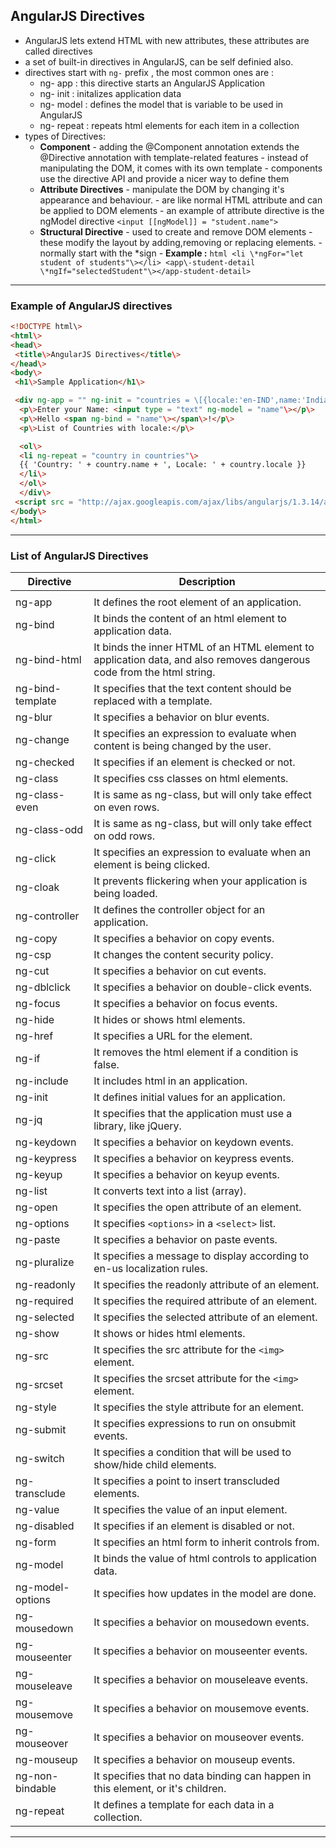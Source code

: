 ## AngularJS Directives
- AngularJS lets extend HTML with new attributes, these attributes are called directives
- a set of built-in directives in AngularJS, can be self definied also.
- directives start with `ng-` prefix , the most common ones are :
	- ng- app : this directive starts an AngularJS Application
	- ng- init : initalizes application data
	- ng- model : defines the model that is variable to be used in AngularJS
	- ng- repeat : repeats  html elements for each item in  a collection
- types of Directives:
	- **Component**
			  -  adding the @Component annotation extends the @Directive annotation with template-related features
			  -  instead of manipulating the DOM, it comes with its own template
			  -  components use the directive API and provide a nicer way to define them
	- **Attribute Directives**
			  -  manipulate the DOM by changing it's appearance and behaviour.
		  	-  are like normal HTML attribute and can be applied to DOM elements
			  -  an example of attribute directive is the ngModel directive `<input [[ngModel]] = "student.name">`
	- **Structural Directive**
			-  used to create and remove DOM elements
			-  these modify the layout by adding,removing or replacing elements.
			-  normally start with the \*sign
			-  **Example :**
			````html
				<li \*ngFor="let student of students"\></li>
			<app\-student-detail \*ngIf="selectedStudent"\></app-student-detail>
			````
---
### Example of AngularJS directives
````html
<!DOCTYPE html\>
<html\>
<head\>
 <title\>AngularJS Directives</title\>
</head\>
<body\>
 <h1\>Sample Application</h1\>

 <div ng-app = "" ng-init = "countries = \[{locale:'en-IND',name:'India'}, {locale:'en-PAK',name:'Pakistan'}, {locale:'en-AUS',name:'Australia'}\]"\>
  <p\>Enter your Name: <input type = "text" ng-model = "name"\></p\>
  <p\>Hello <span ng-bind = "name"\></span\>!</p\>
  <p\>List of Countries with locale:</p\>

  <ol\>
  <li ng-repeat = "country in countries"\>
  {{ 'Country: ' + country.name + ', Locale: ' + country.locale }}
  </li\>
  </ol\>
  </div\>
 <script src = "http://ajax.googleapis.com/ajax/libs/angularjs/1.3.14/angular.min.js"\></script\>
</body\>
</html>
````
---
### List of AngularJS Directives
| Directive                                                                           | Description                                                                                                           |
| ----------------------------------------------------------------------------------- | --------------------------------------------------------------------------------------------------------------------- |
|  |
| ng-app                    | It defines the root element of an application.                                                                        |
| ng-bind                   | It binds the content of an html element to application data.                                                          |
| ng-bind-html         | It binds the inner HTML of an HTML element to application data, and also removes dangerous code from the html string. |
| ng-bind-template| It specifies that the text content should be replaced with a template.                                                |
| ng-blur                  | It specifies a behavior on blur events.                                                                               |
| ng-change              | It specifies an expression to evaluate when content is being changed by the user.                                     |
| ng-checked            | It specifies if an element is checked or not.                                                                         |
| ng-class                | It specifies css classes on html elements.                                                                            |
| ng-class-even       | It is same as ng-class, but will only take effect on even rows.                                                       |
| ng-class-odd         | It is same as ng-class, but will only take effect on odd rows.                                                        |
| ng-click               | It specifies an expression to evaluate when an element is being clicked.                                              |
| ng-cloak                | It prevents flickering when your application is being loaded.                                                         |
| ng-controller      | It defines the controller object for an application.                                                                  |
| ng-copy                  | It specifies a behavior on copy events.                                                                               |
| ng-csp                     | It changes the content security policy.                                                                               |
| ng-cut                     | It specifies a behavior on cut events.                                                                                |
| ng-dblclick           | It specifies a behavior on double-click events.                                                                       |
| ng-focus                | It specifies a behavior on focus events.                                                                              |
| ng-hide                 | It hides or shows html elements.                                                                                      |
| ng-href                   | It specifies a URL for the <a> element.                                                                               |
| ng-if                      | It removes the html element if a condition is false.                                                                  |
| ng-include            | It includes html in an application.                                                                                   |
| ng-init                  | It defines initial values for an application.                                                                         |
| ng-jq                      | It specifies that the application must use a library, like jQuery.                                                    |
| ng-keydown             | It specifies a behavior on keydown events.                                                                            |
| ng-keypress         | It specifies a behavior on keypress events.                                                                           |
| ng-keyup                | It specifies a behavior on keyup events.                                                                              |
| ng-list                  | It converts text into a list (array).                                                                                 |
| ng-open                   | It specifies the open attribute of an element.                                                                        |
| ng-options            | It specifies `<options>` in a `<select>`  list.                                                                            |
| ng-paste               | It specifies a behavior on paste events.                                                                              |
| ng-pluralize        | It specifies a message to display according to en-us localization rules.                                              |
| ng-readonly           | It specifies the readonly attribute of an element.                                                                    |
| ng-required           | It specifies the required attribute of an element.                                                                    |
| ng-selected           | It specifies the selected attribute of an element.                                                                    |
| ng-show                   | It shows or hides html elements.                                                                                      |
| ng-src                     | It specifies the src attribute for the `<img>` element.                                                                 |
| ng-srcset               | It specifies the srcset attribute for the `<img>` element.                                                              |
| ng-style                 | It specifies the style attribute for an element.                                                                      |
| ng-submit               | It specifies expressions to run on onsubmit events.                                                                   |
| ng-switch               | It specifies a condition that will be used to show/hide child elements.                                               |
| ng-transclude       | It specifies a point to insert transcluded elements.                                                                  |
| ng-value                 | It specifies the value of an input element.                                                                           |
| ng-disabled                     | It specifies if an element is disabled or not.                                                                        |
| ng-form                         | It specifies an html form to inherit controls from.                                                                   |
| ng-model                        | It binds the value of html controls to application data.                                                              |
| ng-model-options                | It specifies how updates in the model are done.                                                                       |
| ng-mousedown                    | It specifies a behavior on mousedown events.                                                                          |
| ng-mouseenter                   | It specifies a behavior on mouseenter events.                                                                         |
| ng-mouseleave                   | It specifies a behavior on mouseleave events.                                                                         |
| ng-mousemove                    | It specifies a behavior on mousemove events.                                                                          |
| ng-mouseover                    | It specifies a behavior on mouseover events.                                                                          |
| ng-mouseup                     | It specifies a behavior on mouseup events.                                                                            |
| ng-non-bindable                | It specifies that no data binding can happen in this element, or it's children.                                       |
| ng-repeat                      | It defines a template for each data in a collection.                                                                  |

---
